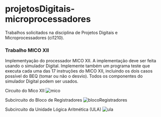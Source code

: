 # projetosDigitais-microprocessadores
Trabalhos solicitados na disciplina de Projetos Digitais e Microprocessadores (ci1210).

### Trabalho MICO XII
Implementyação do processador MICO XII. A implementação deve ser feita usando o simulador Digital. Implemente também um programa teste que executa cada uma das 17 instruções do MICO XII, incluindo os dois casos possível do BEQ (tomar ou não o desvio).
Todos os componentes do simulador Digital podem ser usados.

Circuito do Mico XII
![mico](https://github.com/JulianaZambon/projetosDigitais-microprocessadores/assets/64793722/f6db1ead-1156-45ac-8b06-59c25fe0959e)

Subcircuito do Bloco de Registradores
![blocoRegistradores](https://github.com/JulianaZambon/projetosDigitais-microprocessadores/assets/64793722/7c3465b9-259f-4ce6-8a1b-31bcc3ca5d46)

Subcircuito da Unidade Lógica Aritmética (ULA)
![ula](https://github.com/JulianaZambon/projetosDigitais-microprocessadores/assets/64793722/16f3fa04-40a9-4009-82f5-24c34d2ad4cf)
